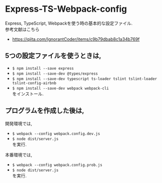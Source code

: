 # Express-TS-Webpack-config
Express, TypeScript, Webpackを使う時の基本的な設定ファイル.  
参考文献はこちら
- https://qiita.com/IgnorantCoder/items/c9b79dbab8c1a34b769f

## 5つの設定ファイルを使うときは,
- `$ npm install --save express`
- `$ npm install --save-dev @types/express`
- `$ npm install --save-dev typescript ts-loader tslint tslint-loader tslint-config-airbnb`
- `$ npm install --save-dev webpack webpack-cli`  
をインストール.

## プログラムを作成した後は,
開発環境では,
- `$ webpack --config webpack.config.dev.js`
- `$ node dist/server.js`  
を実行.  
  
本番環境では,
- `$ webpack --config webpack.config.prob.js`
- `$ node dist/server.js`  
を実行.
